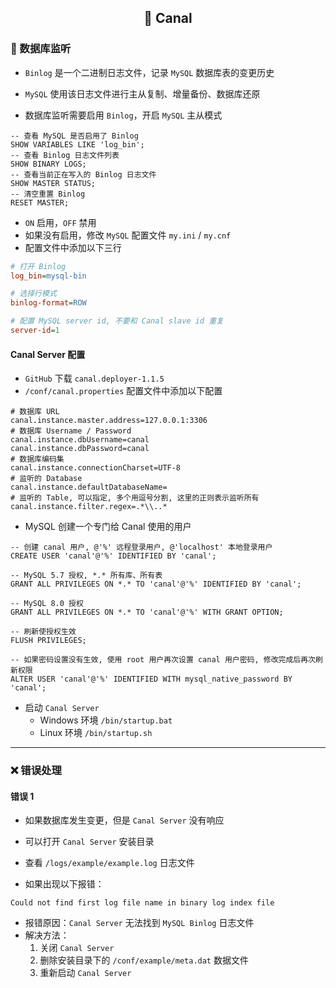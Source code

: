 <h2 align="center">📔 Canal</h2>

### 📡 数据库监听

* `Binlog` 是一个二进制日志文件，记录 `MySQL` 数据库表的变更历史
* `MySQL` 使用该日志文件进行主从复制、增量备份、数据库还原


* 数据库监听需要启用 `Binlog`，开启 `MySQL` 主从模式

```mysql
-- 查看 MySQL 是否启用了 Binlog
SHOW VARIABLES LIKE 'log_bin';
-- 查看 Binlog 日志文件列表
SHOW BINARY LOGS;
-- 查看当前正在写入的 Binlog 日志文件
SHOW MASTER STATUS;
-- 清空重置 Binlog
RESET MASTER;
```

* `ON` 启用，`OFF` 禁用
* 如果没有启用，修改 `MySQL` 配置文件 `my.ini` / `my.cnf`
* 配置文件中添加以下三行

```ini
# 打开 Binlog
log_bin=mysql-bin

# 选择行模式
binlog-format=ROW

# 配置 MySQL server id, 不要和 Canal slave id 重复
server-id=1
```

#### Canal Server 配置

* `GitHub` 下载 `canal.deployer-1.1.5`
* `/conf/canal.properties` 配置文件中添加以下配置

```properties
# 数据库 URL
canal.instance.master.address=127.0.0.1:3306
# 数据库 Username / Password
canal.instance.dbUsername=canal
canal.instance.dbPassword=canal
# 数据库编码集
canal.instance.connectionCharset=UTF-8
# 监听的 Database
canal.instance.defaultDatabaseName=
# 监听的 Table, 可以指定, 多个用逗号分割, 这里的正则表示监听所有
canal.instance.filter.regex=.*\\..*
```

* MySQL 创建一个专门给 Canal 使用的用户

```mysql
-- 创建 canal 用户, @'%' 远程登录用户, @'localhost' 本地登录用户 
CREATE USER 'canal'@'%' IDENTIFIED BY 'canal';

-- MySQL 5.7 授权, *.* 所有库、所有表
GRANT ALL PRIVILEGES ON *.* TO 'canal'@'%' IDENTIFIED BY 'canal';

-- MySQL 8.0 授权
GRANT ALL PRIVILEGES ON *.* TO 'canal'@'%' WITH GRANT OPTION;

-- 刷新使授权生效
FLUSH PRIVILEGES;

-- 如果密码设置没有生效, 使用 root 用户再次设置 canal 用户密码, 修改完成后再次刷新权限
ALTER USER 'canal'@'%' IDENTIFIED WITH mysql_native_password BY 'canal';
```

* 启动 `Canal Server`
    * Windows 环境 `/bin/startup.bat`
    * Linux 环境 `/bin/startup.sh`

---

### ❌ 错误处理

#### 错误 1

* 如果数据库发生变更，但是 `Canal Server` 没有响应
* 可以打开 `Canal Server` 安装目录
* 查看 `/logs/example/example.log` 日志文件


* 如果出现以下报错：

```
Could not find first log file name in binary log index file
```

* 报错原因：`Canal Server` 无法找到 `MySQL Binlog` 日志文件
* 解决方法：
    1. 关闭 `Canal Server`
    2. 删除安装目录下的 `/conf/example/meta.dat` 数据文件
    3. 重新启动 `Canal Server`
